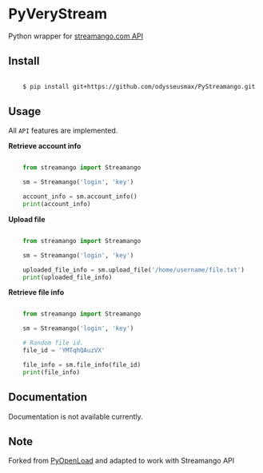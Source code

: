 # PyVeryStream

Python wrapper for [streamango.com API](https://streamango.com/api "Streamango API")

## Install

``` bash

    $ pip install git+https://github.com/odysseusmax/PyStreamango.git
```


## Usage


All `API` features are implemented.

**Retrieve account info**

``` python

    from streamango import Streamango

    sm = Streamango('login', 'key')

    account_info = sm.account_info()
    print(account_info)
```


**Upload file**

``` python

    from streamango import Streamango

    sm = Streamango('login', 'key')

    uploaded_file_info = sm.upload_file('/home/username/file.txt')
    print(uploaded_file_info)
 ```


**Retrieve file info**

``` python

    from streamango import Streamango

    sm = Streamango('login', 'key')

    # Random file id.
    file_id = 'YMTqhQAuzVX'

    file_info = sm.file_info(file_id)
    print(file_info)
```

## Documentation


Documentation is not available currently.

## Note


Forked from [PyOpenLoad](https://github.com/mohan3d/PyOpenload) and adapted to work with Streamango API

